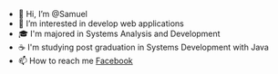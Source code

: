 - 👋 Hi, I’m @Samuel
- 👀 I’m interested in develop web applications 
- 🎓 I'm majored in Systems Analysis and Development
- ☕ I'm studying post graduation in Systems Development with Java
- 📫 How to reach me <a href="https://www.facebook.com/slyr305/" target="_blank">Facebook</a>
